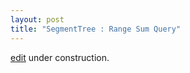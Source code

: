 ```yaml
---
layout: post
title: "SegmentTree : Range Sum Query"
---
```


[edit](https://github.com/harufujimoto/harufujimoto.github.io/edit/master/_posts/data_structure/segtree/2020-09-01-rsq.md)
under construction.

